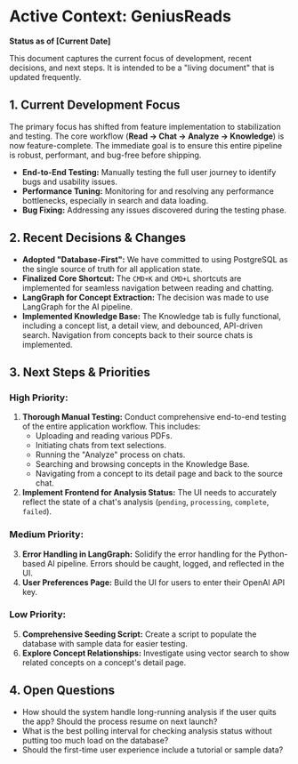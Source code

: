 # Active Context: GeniusReads

**Status as of [Current Date]**

This document captures the current focus of development, recent decisions, and next steps. It is intended to be a "living document" that is updated frequently.

## 1. Current Development Focus

The primary focus has shifted from feature implementation to stabilization and testing. The core workflow (**Read -> Chat -> Analyze -> Knowledge**) is now feature-complete. The immediate goal is to ensure this entire pipeline is robust, performant, and bug-free before shipping.

-   **End-to-End Testing:** Manually testing the full user journey to identify bugs and usability issues.
-   **Performance Tuning:** Monitoring for and resolving any performance bottlenecks, especially in search and data loading.
-   **Bug Fixing:** Addressing any issues discovered during the testing phase.

## 2. Recent Decisions & Changes

-   **Adopted "Database-First":** We have committed to using PostgreSQL as the single source of truth for all application state.
-   **Finalized Core Shortcut:** The `CMD+K` and `CMD+L` shortcuts are implemented for seamless navigation between reading and chatting.
-   **LangGraph for Concept Extraction:** The decision was made to use LangGraph for the AI pipeline.
-   **Implemented Knowledge Base:** The Knowledge tab is fully functional, including a concept list, a detail view, and debounced, API-driven search. Navigation from concepts back to their source chats is implemented.

## 3. Next Steps & Priorities

### High Priority:
1.  **Thorough Manual Testing:** Conduct comprehensive end-to-end testing of the entire application workflow. This includes:
    -   Uploading and reading various PDFs.
    -   Initiating chats from text selections.
    -   Running the "Analyze" process on chats.
    -   Searching and browsing concepts in the Knowledge Base.
    -   Navigating from a concept to its detail page and back to the source chat.
2.  **Implement Frontend for Analysis Status:** The UI needs to accurately reflect the state of a chat's analysis (`pending`, `processing`, `complete`, `failed`).

### Medium Priority:
3.  **Error Handling in LangGraph:** Solidify the error handling for the Python-based AI pipeline. Errors should be caught, logged, and reflected in the UI.
4.  **User Preferences Page:** Build the UI for users to enter their OpenAI API key.

### Low Priority:
5.  **Comprehensive Seeding Script:** Create a script to populate the database with sample data for easier testing.
6.  **Explore Concept Relationships:** Investigate using vector search to show related concepts on a concept's detail page.

## 4. Open Questions

-   How should the system handle long-running analysis if the user quits the app? Should the process resume on next launch?
-   What is the best polling interval for checking analysis status without putting too much load on the database?
-   Should the first-time user experience include a tutorial or sample data? 